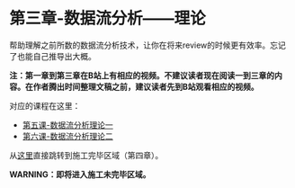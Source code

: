 # 第三章-数据流分析——理论 

帮助理解之前所数的数据流分析技术，让你在将来review的时候更有效率。忘记了也能自己推导出大概。

**注：第一章到第三章在B站上有相应的视频。不建议读者现在阅读一到三章的内容。在作者腾出时间整理文稿之前，建议读者先到B站观看相应的视频。**

对应的课程在这里：
-   [第五课-数据流分析理论一](https://www.bilibili.com/video/BV1A741117it)
-   [第六课-数据流分析理论二](https://www.bilibili.com/video/BV1964y1M7nL)

从[这里](https://ranger-nju.gitbook.io/static-program-analysis-book/ch4)直接跳转到施工完毕区域（第四章）。

**WARNING：即将进入施工未完毕区域。**